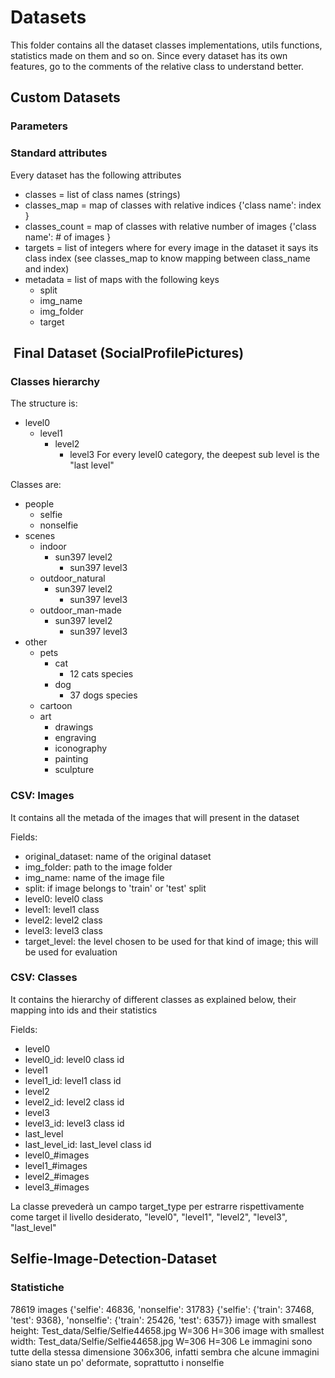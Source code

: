 # Datasets

This folder contains all the dataset classes implementations, utils functions, statistics made on them and so on.
Since every dataset has its own features, go to the comments of the relative class to understand better.

## Custom Datasets

### Parameters

### Standard attributes

Every dataset has the following attributes

- classes = list of class names (strings)
- classes_map = map of classes with relative indices {'class name': index }
- classes_count = map of classes with relative number of images {'class name': # of images }
- targets = list of integers where for every image in the dataset it says its class index (see classes_map to know mapping between class_name and index)
- metadata = list of maps with the following keys
  - split
  - img_name
  - img_folder
  - target

##  Final Dataset (SocialProfilePictures)

### Classes hierarchy

The structure is:

- level0
  - level1
    - level2
      - level3
For every level0 category, the deepest sub level is the "last level"

Classes are:

- people
  - selfie
  - nonselfie
- scenes
  - indoor
    - sun397 level2
      - sun397 level3
  - outdoor_natural
    - sun397 level2
      - sun397 level3
  - outdoor_man-made
    - sun397 level2
      - sun397 level3
- other
  - pets
    - cat
      - 12 cats species
    - dog
      - 37 dogs species
  - cartoon
  - art
    - drawings
    - engraving
    - iconography
    - painting
    - sculpture

### CSV: Images

It contains all the metada of the images that will present in the dataset

Fields:

- original_dataset: name of the original dataset
- img_folder: path to the image folder
- img_name: name of the image file
- split: if image belongs to 'train' or 'test' split
- level0: level0 class
- level1: level1 class
- level2: level2 class
- level3: level3 class
- target_level: the level chosen to be used for that kind of image; this will be used for evaluation

### CSV: Classes

It contains the hierarchy of different classes as explained below, their mapping into ids and their statistics

Fields:

- level0
- level0_id: level0 class id
- level1
- level1_id: level1 class id
- level2
- level2_id: level2 class id
- level3
- level3_id: level3 class id
- last_level
- last_level_id: last_level class id
- level0_#images
- level1_#images
- level2_#images
- level3_#images


La classe prevederà un campo target_type per estrarre rispettivamente come target il livello desiderato, "level0", "level1", "level2", "level3", "last_level"



## Selfie-Image-Detection-Dataset

### Statistiche

78619 images
{'selfie': 46836, 'nonselfie': 31783}
{'selfie': {'train': 37468, 'test': 9368}, 'nonselfie': {'train': 25426, 'test': 6357}}
image with smallest height: Test_data/Selfie/Selfie44658.jpg W=306 H=306
image with smallest width: Test_data/Selfie/Selfie44658.jpg W=306 H=306
Le immagini sono tutte della stessa dimensione 306x306, infatti sembra che alcune immagini siano state un po' deformate, soprattutto i nonselfie